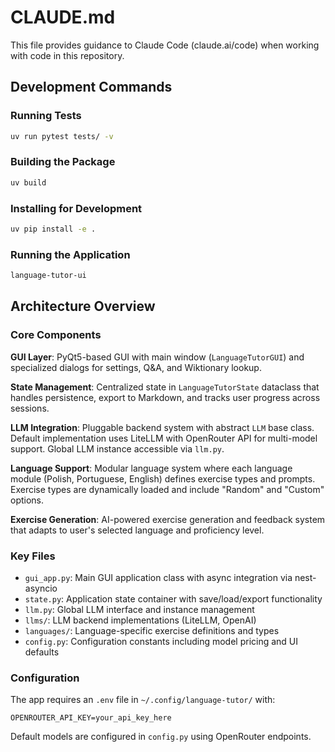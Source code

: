 # CLAUDE.md

This file provides guidance to Claude Code (claude.ai/code) when working with code in this repository.

## Development Commands

### Running Tests
```bash
uv run pytest tests/ -v
```

### Building the Package
```bash
uv build
```

### Installing for Development
```bash
uv pip install -e .
```

### Running the Application
```bash
language-tutor-ui
```

## Architecture Overview

### Core Components

**GUI Layer**: PyQt5-based GUI with main window (`LanguageTutorGUI`) and specialized dialogs for settings, Q&A, and Wiktionary lookup.

**State Management**: Centralized state in `LanguageTutorState` dataclass that handles persistence, export to Markdown, and tracks user progress across sessions.

**LLM Integration**: Pluggable backend system with abstract `LLM` base class. Default implementation uses LiteLLM with OpenRouter API for multi-model support. Global LLM instance accessible via `llm.py`.

**Language Support**: Modular language system where each language module (Polish, Portuguese, English) defines exercise types and prompts. Exercise types are dynamically loaded and include "Random" and "Custom" options.

**Exercise Generation**: AI-powered exercise generation and feedback system that adapts to user's selected language and proficiency level.

### Key Files

- `gui_app.py`: Main GUI application class with async integration via nest-asyncio
- `state.py`: Application state container with save/load/export functionality  
- `llm.py`: Global LLM interface and instance management
- `llms/`: LLM backend implementations (LiteLLM, OpenAI)
- `languages/`: Language-specific exercise definitions and types
- `config.py`: Configuration constants including model pricing and UI defaults

### Configuration

The app requires an `.env` file in `~/.config/language-tutor/` with:
```
OPENROUTER_API_KEY=your_api_key_here
```

Default models are configured in `config.py` using OpenRouter endpoints.
